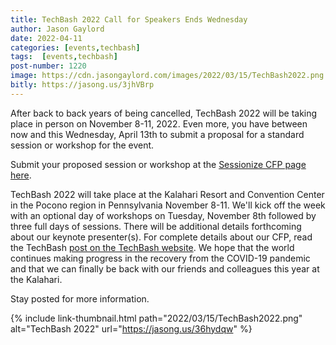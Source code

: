 ```yaml
---
title: TechBash 2022 Call for Speakers Ends Wednesday
author: Jason Gaylord
date: 2022-04-11
categories: [events,techbash]
tags:  [events,techbash]
post-number: 1220
image: https://cdn.jasongaylord.com/images/2022/03/15/TechBash2022.png
bitly: https://jasong.us/3jhVBrp
---
```


After back to back years of being cancelled, TechBash 2022 will be taking place in person on November 8-11, 2022. Even more, you have between now and this Wednesday, April 13th to submit a proposal for a standard session or workshop for the event. 

Submit your proposed session or workshop at the [Sessionize CFP page here](https://jasong.us/36hydqw).

TechBash 2022 will take place at the Kalahari Resort and Convention Center in the Pocono region in Pennsylvania November 8-11. We'll kick off the week with an optional day of workshops on Tuesday, November 8th followed by three full days of sessions. There will be additional details forthcoming about our keynote presenter(s). For complete details about our CFP, read the TechBash [post on the TechBash website](https://jasong.us/36fcJe0). We hope that the world continues making progress in the recovery from the COVID-19 pandemic and that we can finally be back with our friends and colleagues this year at the Kalahari.

Stay posted for more information.

{% include link-thumbnail.html path="2022/03/15/TechBash2022.png" alt="TechBash 2022" url="https://jasong.us/36hydqw" %}